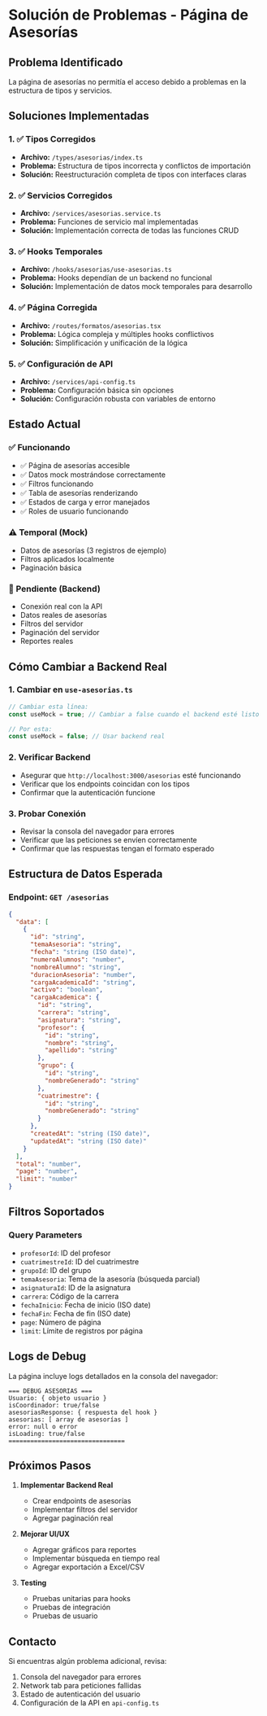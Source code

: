 # Solución de Problemas - Página de Asesorías

## Problema Identificado

La página de asesorías no permitía el acceso debido a problemas en la estructura de tipos y servicios.

## Soluciones Implementadas

### 1. ✅ Tipos Corregidos

- **Archivo:** `/types/asesorias/index.ts`
- **Problema:** Estructura de tipos incorrecta y conflictos de importación
- **Solución:** Reestructuración completa de tipos con interfaces claras

### 2. ✅ Servicios Corregidos

- **Archivo:** `/services/asesorias.service.ts`
- **Problema:** Funciones de servicio mal implementadas
- **Solución:** Implementación correcta de todas las funciones CRUD

### 3. ✅ Hooks Temporales

- **Archivo:** `/hooks/asesorias/use-asesorias.ts`
- **Problema:** Hooks dependían de un backend no funcional
- **Solución:** Implementación de datos mock temporales para desarrollo

### 4. ✅ Página Corregida

- **Archivo:** `/routes/formatos/asesorias.tsx`
- **Problema:** Lógica compleja y múltiples hooks conflictivos
- **Solución:** Simplificación y unificación de la lógica

### 5. ✅ Configuración de API

- **Archivo:** `/services/api-config.ts`
- **Problema:** Configuración básica sin opciones
- **Solución:** Configuración robusta con variables de entorno

## Estado Actual

### ✅ Funcionando

- ✅ Página de asesorías accesible
- ✅ Datos mock mostrándose correctamente
- ✅ Filtros funcionando
- ✅ Tabla de asesorías renderizando
- ✅ Estados de carga y error manejados
- ✅ Roles de usuario funcionando

### ⚠️ Temporal (Mock)

- Datos de asesorías (3 registros de ejemplo)
- Filtros aplicados localmente
- Paginación básica

### 🔄 Pendiente (Backend)

- Conexión real con la API
- Datos reales de asesorías
- Filtros del servidor
- Paginación del servidor
- Reportes reales

## Cómo Cambiar a Backend Real

### 1. Cambiar en `use-asesorias.ts`

```typescript
// Cambiar esta línea:
const useMock = true; // Cambiar a false cuando el backend esté listo

// Por esta:
const useMock = false; // Usar backend real
```

### 2. Verificar Backend

- Asegurar que `http://localhost:3000/asesorias` esté funcionando
- Verificar que los endpoints coincidan con los tipos
- Confirmar que la autenticación funcione

### 3. Probar Conexión

- Revisar la consola del navegador para errores
- Verificar que las peticiones se envíen correctamente
- Confirmar que las respuestas tengan el formato esperado

## Estructura de Datos Esperada

### Endpoint: `GET /asesorias`

```json
{
  "data": [
    {
      "id": "string",
      "temaAsesoria": "string",
      "fecha": "string (ISO date)",
      "numeroAlumnos": "number",
      "nombreAlumno": "string",
      "duracionAsesoria": "number",
      "cargaAcademicaId": "string",
      "activo": "boolean",
      "cargaAcademica": {
        "id": "string",
        "carrera": "string",
        "asignatura": "string",
        "profesor": {
          "id": "string",
          "nombre": "string",
          "apellido": "string"
        },
        "grupo": {
          "id": "string",
          "nombreGenerado": "string"
        },
        "cuatrimestre": {
          "id": "string",
          "nombreGenerado": "string"
        }
      },
      "createdAt": "string (ISO date)",
      "updatedAt": "string (ISO date)"
    }
  ],
  "total": "number",
  "page": "number",
  "limit": "number"
}
```

## Filtros Soportados

### Query Parameters

- `profesorId`: ID del profesor
- `cuatrimestreId`: ID del cuatrimestre
- `grupoId`: ID del grupo
- `temaAsesoria`: Tema de la asesoría (búsqueda parcial)
- `asignaturaId`: ID de la asignatura
- `carrera`: Código de la carrera
- `fechaInicio`: Fecha de inicio (ISO date)
- `fechaFin`: Fecha de fin (ISO date)
- `page`: Número de página
- `limit`: Límite de registros por página

## Logs de Debug

La página incluye logs detallados en la consola del navegador:

```
=== DEBUG ASESORIAS ===
Usuario: { objeto usuario }
isCoordinador: true/false
asesoriasResponse: { respuesta del hook }
asesorias: [ array de asesorías ]
error: null o error
isLoading: true/false
================================
```

## Próximos Pasos

1. **Implementar Backend Real**

   - Crear endpoints de asesorías
   - Implementar filtros del servidor
   - Agregar paginación real

2. **Mejorar UI/UX**

   - Agregar gráficos para reportes
   - Implementar búsqueda en tiempo real
   - Agregar exportación a Excel/CSV

3. **Testing**
   - Pruebas unitarias para hooks
   - Pruebas de integración
   - Pruebas de usuario

## Contacto

Si encuentras algún problema adicional, revisa:

1. Consola del navegador para errores
2. Network tab para peticiones fallidas
3. Estado de autenticación del usuario
4. Configuración de la API en `api-config.ts`
